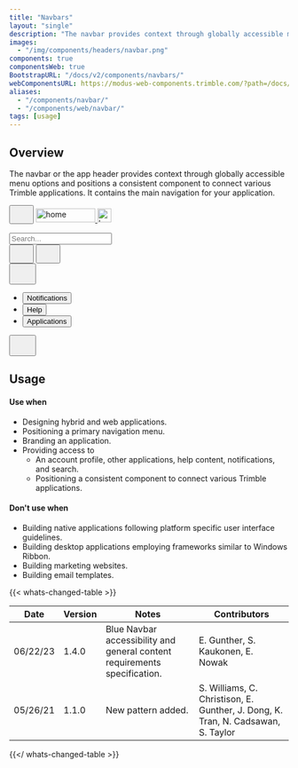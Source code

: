 ```yaml
---
title: "Navbars"
layout: "single"
description: "The navbar provides context through globally accessible menu options."
images:
  - "/img/components/headers/navbar.png"
components: true
componentsWeb: true
BootstrapURL: "/docs/v2/components/navbars/"
webComponentsURL: https://modus-web-components.trimble.com/?path=/docs/components-navbar--default
aliases:
  - "/components/navbar/"
  - "/components/web/navbar/"
tags: [usage]
---
```


## Overview

The navbar or the app header provides context through globally accessible menu options and positions a consistent component to connect various Trimble applications. It contains the main navigation for your application.

<!-- prettier-ignore-start -->
<nav class="navbar nav navbar-expand-sm modus-header border">
  <button class="btn btn-lg btn-icon-only btn-text-dark p-2 mx-1" id="menuButton" data-modus-item="menu-btn" href="#overview" data-bs-toggle="#" type="button" aria-label="Toggle navigation">
    <svg class="" width="28" height="28" fill="currentColor">
      <use xlink:href="/modus-solid-icons.svg#menu" /></svg>
  </button>
  <a href="#navbar-example" class="navbar-brand ms-2">
    <img src="/img/trimble-logo.svg" width="107" height="25" class="img-fluid d-none d-sm-block" alt="home">
    <img src="/img/trimble-icon.svg" class="d-block d-sm-none" height="25" width="25" alt="home">
  </a>
  <div class="collapse navbar-collapse">
    <div class="navbar-nav ms-auto">

<div class="search-container d-inline-block position-relative" role="search">
  <input class="form-control form-control-lg form-control-search position-absolute" aria-label="Main" id="searchExample" type="search"
    placeholder="Search..." autocomplete="off" title="" required>
  <label class="btn btn-lg btn-icon-only border-0 btn-search text-body position-absolute p-2 pt-2" for="searchExample">
    <svg width="28" height="28" fill="currentColor" style="margin-top:3px;">
          <use xlink:href="/modus-solid-icons.svg#search" /></svg>
  </label>
</div>
      <button type="button" class="btn btn-lg btn-icon-only btn-text-body text-body ms-2 p-2" data-bs-toggle="tooltip"
         data-bs-placement="bottom" title="Help">
        <svg class="" width="28" height="28" fill="currentColor">
          <use xlink:href="/modus-solid-icons.svg#help" /></svg>
      </button>
      <button type="button" class="btn btn-lg btn-icon-only btn-text-body text-body ms-2 p-2" data-bs-toggle="tooltip"
         data-bs-placement="bottom" title="Applications">
        <svg class="" width="28" height="28" fill="currentColor">
          <use xlink:href="/modus-solid-icons.svg#apps" /></svg>
      </button>
    </div>
  </div>

  <div class="dropdown d-block d-md-none">
  <button type="button" data-bs-toggle="dropdown" aria-label="Expand Menu" class="btn btn-lg btn-icon-only btn-text-dark d-block d-sm-none p-2" aria-expanded="false">
    <svg width="32" height="32" fill="currentColor">
          <use xlink:href="/modus-solid-icons.svg#more-vertical" /></svg>
  </button>
  <ul class="dropdown-menu">
    <li class="bg-tranparent">
      <a class="dropdown-item" href="#">
        <button type="button" class="btn bg-transparent border-0">
          Notifications
        </button>
      </a>
    <li>
      <a class="dropdown-item" href="#">
        <button type="button" class="btn bg-transparent border-0">
          Help
        </button>
      </a>
    <li>
      <a class="dropdown-item" href="#">
        <button type="button" class="btn bg-transparent border-0">
          Applications
        </button>
        </a>
      </li>
    </ul>
  </div>
  <button type="button" class="btn btn-lg btn-icon-only border-white ms-2 border-0 p-2"
         data-bs-toggle="tooltip" data-bs-placement="bottom" data-bs-html="true"
         title="<div class=text-left>MyTrimble<br>Stephanie Carter<br>stephanie_carter@example.com</div>">
         <svg class="" width="32" height="32" fill="currentColor">
          <use xlink:href="/modus-solid-icons.svg#person-account" /></svg>
  </button>
</nav>
<!-- prettier-ignore-end -->

<!-- enable tooltips everywhere -->
<script>
$(function () {
  $('[data-bs-toggle="tooltip"]').tooltip()
});
</script>
<style>
html[data-bs-theme="dark"] main .navbar-brand img {
  filter: brightness(0) invert(1);
}

html[data-bs-theme="dark"] main .navbar button i {
  filter: brightness(0) invert(1);
}
</style>

## Usage

#### Use when

- Designing hybrid and web applications.
- Positioning a primary navigation menu.
- Branding an application.
- Providing access to
  - An account profile, other applications, help content, notifications, and search.
  - Positioning a consistent component to connect various Trimble applications.

#### Don't use when

- Building native applications following platform specific user interface guidelines.
- Building desktop applications employing frameworks similar to Windows Ribbon.
- Building marketing websites.
- Building email templates.

{{< whats-changed-table >}}

| Date     | Version | Notes                                                                     | Contributors                                                                     |
| -------- | ------- | ------------------------------------------------------------------------- | -------------------------------------------------------------------------------- |
| 06/22/23 | 1.4.0   | Blue Navbar accessibility and general content requirements specification. | E. Gunther, S. Kaukonen, E. Nowak                                                |
| 05/26/21 | 1.1.0   | New pattern added.                                                        | S. Williams, C. Christison, E. Gunther, J. Dong, K. Tran, N. Cadsawan, S. Taylor |

{{</ whats-changed-table >}}
